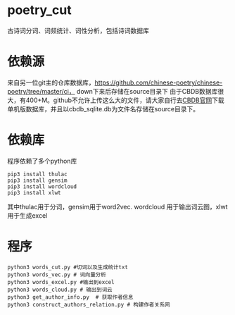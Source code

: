 # poetry_cut
古诗词分词、词频统计、词性分析，包括诗词数据库
# 依赖源
来自另一位git主的仓库数据库，https://github.com/chinese-poetry/chinese-poetry/tree/master/ci，
down下来后存储在source目录下
由于CBDB数据库很大，有400+M。github不允许上传这么大的文件，请大家自行去[CBDB官网](http://projects.iq.harvard.edu/chinesecbdb/%E4%B8%8B%E8%BC%89cbdb%E5%96%AE%E6%A9%9F%E7%89%88)下载单机版数据库，并且以cbdb_sqlite.db为文件名存储在source目录下。
# 依赖库
程序依赖了多个python库
``` shell
pip3 install thulac
pip3 install gensim
pip3 install wordcloud
pip3 install xlwt
```
其中thulac用于分词，gensim用于word2vec. wordcloud 用于输出词云图，xlwt用于生成excel
# 程序
``` shell
python3 words_cut.py #切词以及生成统计txt
python3 words_vec.py # 词向量分析
python3 words_excel.py #输出到excel
python3 words_cloud.py # 输出到词云
python3 get_author_info.py  # 获取作者信息
python3 construct_authors_relation.py # 构建作者关系网
```
